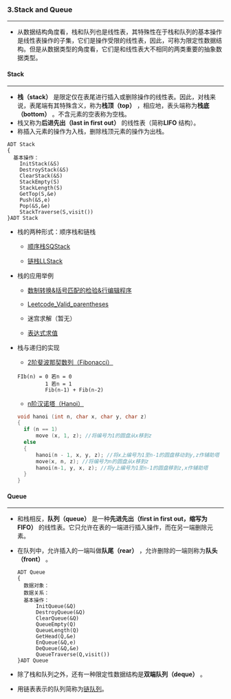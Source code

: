 ### 3.Stack and Queue
***
* 从数据结构角度看，栈和队列也是线性表，其特殊性在于栈和队列的基本操作是线性表操作的子集，它们是操作受限的线性表，因此，可称为限定性数据结构。但是从数据类型的角度看，它们是和线性表大不相同的两类重要的抽象数据类型。

#### Stack
***
* **栈（stack）** 是限定仅在表尾进行插入或删除操作的线性表。因此，对栈来说，表尾端有其特殊含义，称为**栈顶（top）** ，相应地，表头端称为**栈底（bottom）** 。不含元素的空表称为空栈。
* 栈又称为**后进先出（last in first out）** 的线性表（简称**LIFO** 结构）。
* 称插入元素的操作为入栈，删除栈顶元素的操作为出栈。
```
ADT Stack
{
  基本操作：
    InitStack(&S)
    DestroyStack(&S)
    ClearStack(&S)
    StackEmpty(S)
    StackLength(S)
    GetTop(S,&e)
    Push(&S,e)
    Pop(&S,&e)
    StackTraverse(S,visit())
}ADT Stack
```
* 栈的两种形式：顺序栈和链栈
  * [顺序栈SQStack](https://github.com/fantasia85/data-structure/tree/master/third_stack_and_queue/Stack/SQStack)
  
  * [链栈LLStack](https://github.com/fantasia85/data-structure/tree/master/third_stack_and_queue/Stack/LLStack)
  
* 栈的应用举例
  * [数制转换&括号匹配的检验&行编辑程序](https://github.com/fantasia85/data-structure/tree/master/third_stack_and_queue/Stack/Application)
  
  * [Leetcode_Valid_parentheses](https://leetcode.com/problems/valid-parentheses/)
  
  * 迷宫求解（暂无）
  
  * [表达式求值](https://github.com/fantasia85/data-structure/blob/master/third_stack_and_queue/Stack/A_Evaluate_Expression/Evaluate_Expression.cpp)

* 栈与递归的实现
  * [2阶斐波那契数列（Fibonacci）](https://github.com/fantasia85/data-structure/blob/master/third_stack_and_queue/Stack/Stack_and_recursion/Fibonacci_and_hanoi.cpp)
  ```
  FIb(n) = 0 若n = 0
           1 若n = 1
           Fib(n-1) + Fib(n-2)
  ```
  * [n阶汉诺塔（Hanoi）](https://github.com/fantasia85/data-structure/blob/master/third_stack_and_queue/Stack/Stack_and_recursion/Fibonacci_and_hanoi.cpp)
  ```c++
  void hanoi (int n, char x, char y, char z)
  {
  	if (n == 1)
  		move (x, 1, z); //将编号为1的圆盘从x移到z
  	else
  	{
  		hanoi(n - 1, x, y, z); //将x上编号为1至n-1的圆盘移动到y,z作辅助塔
  		move(x, n, z); //将编号为n的圆盘从x移到z
  		hanoi(n-1, y, x, z); //将y上编号为1至n-1的圆盘移到z,x作辅助塔
  	}
  }
  ```

#### Queue
***
* 和栈相反，**队列（queue）** 是一种**先进先出（first in first out，缩写为FIFO）** 的线性表。它只允许在表的一端进行插入操作，而在另一端删除元素。

* 在队列中，允许插入的一端叫做**队尾（rear）** ，允许删除的一端则称为**队头（front）** 。

  ```
  ADT Queue
  {
  	数据对象：
  	数据关系：
  	基本操作：
  		InitQueue(&Q)
  		DestroyQueue(&Q)
  		ClearQueue(&Q)
  		QueueEmpty(Q)
  		QueueLength(Q)
  		GetHead(Q,&e)
  		EnQueue(&Q,e)
  		DeQueue(&Q,&e)
  		QueueTraverse(Q,visit())
  }ADT Queue
  ```
  
* 除了栈和队列之外，还有一种限定性数据结构是**双端队列（deque）** 。

* 用链表表示的队列简称为[链队列](https://github.com/fantasia85/data-structure/tree/master/third_stack_and_queue/Queue/LLQueue)。

  
